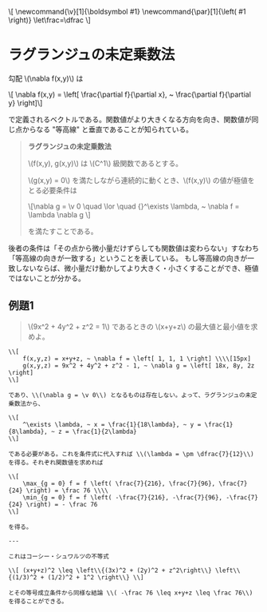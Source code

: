 \\[
    \newcommand{\v}[1]{\boldsymbol #1}
    \newcommand{\par}[1]{\left( #1 \right)}
    \let\frac=\dfrac
\\]

# ラグランジュの未定乗数法

勾配 \\(\nabla f(x,y)\\) は

\\[ \nabla f(x,y) = \left[ \frac{\partial f}{\partial x}, ~ \frac{\partial f}{\partial y} \right]\\]

で定義されるベクトルである。関数値がより大きくなる方向を向き、関数値が同じ点からなる "等高線" と垂直であることが知られている。

> **ラグランジュの未定乗数法**
>
> \\(f(x,y), g(x,y)\\) は \\(C^1\\) 級関数であるとする。
> 
> \\(g(x,y) = 0\\) を満たしながら連続的に動くとき、\\(f(x,y)\\) の値が極値をとる必要条件は
>
> \\[\nabla g = \v 0 \quad \lor \quad {}^\exists \lambda, ~ \nabla f = \lambda \nabla g \\]
>
> を満たすことである。

後者の条件は「その点から微小量だけずらしても関数値は変わらない」すなわち「等高線の向きが一致する」ということを表している。
もし等高線の向きが一致しないならば、微小量だけ動かしてより大きく・小さくすることができ、極値ではないことが分かる。


## 例題1

> \\(9x^2 + 4y^2 + z^2 = 1\\) であるときの \\(x+y+z\\) の最大値と最小値を求めよ。

```admonish success title="解答"
\\[
    f(x,y,z) = x+y+z, ~ \nabla f = \left[ 1, 1, 1 \right] \\\\[15px]
    g(x,y,z) = 9x^2 + 4y^2 + z^2 - 1, ~ \nabla g = \left[ 18x, 8y, 2z \right]
\\]

であり、\\(\nabla g = \v 0\\) となるものは存在しない。よって、ラグランジュの未定乗数法から、

\\[
    ^\exists \lambda, ~ x = \frac{1}{18\lambda}, ~ y = \frac{1}{8\lambda}, ~ z = \frac{1}{2\lambda}
\\]

である必要がある。これを条件式に代入すれば \\(\lambda = \pm \dfrac{7}{12}\\) を得る。それぞれ関数値を求めれば

\\[
    \max_{g = 0} f = f \left( \frac{7}{216}, \frac{7}{96}, \frac{7}{24} \right) = \frac 76 \\\\
    \min_{g = 0} f = f \left( -\frac{7}{216}, -\frac{7}{96}, -\frac{7}{24} \right) = - \frac 76
\\]

を得る。

---

これはコーシー・シュワルツの不等式

\\[ (x+y+z)^2 \leq \left\\{(3x)^2 + (2y)^2 + z^2\right\\} \left\\{(1/3)^2 + (1/2)^2 + 1^2 \right\\} \\]

とその等号成立条件から同様な結論 \\( -\frac 76 \leq x+y+z \leq \frac 76\\) を得ることができる。
```
